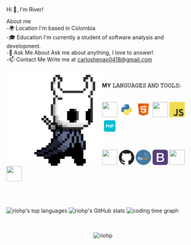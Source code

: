 Hi 👋, I'm River!




About me
<br/>
-🌍 Location I'm based in Colombia  <br/>
-🎓 Education  I'm currently a student of software analysis and development.<br/> 
-💬 Ask Me About Ask me about anything, I love to answer!    <br/>
-📫 Contact Me  Write me at [carloshenao0418@gmail.com](mailto:carloshenao0418@gmail.com)<br/>

 <img align="left" height="250px" width="250px" alt="𝙶𝙸𝙵" src="https://raw.githubusercontent.com/TanZng/TanZng/master/assets/hollor_knight3.gif" />

<br/>

**MY 𝙻𝙰𝙽𝙶𝚄𝙰𝙶𝙴𝚂 𝙰𝙽𝙳 𝚃𝙾𝙾𝙻𝚂:**  
<br/>
<br/>
<code><img height="40" width="40" src="https://images.vexels.com/media/users/3/166401/isolated/preview/b82aa7ac3f736dd78570dd3fa3fa9e24-java-programming-language-icon-by-vexels.png"></code>
<code><img height="40" width="40" src="https://raw.githubusercontent.com/github/explore/80688e429a7d4ef2fca1e82350fe8e3517d3494d/topics/python/python.png"></code>
<code><img height="40" width="40" src="https://raw.githubusercontent.com/sachinverma53121/sachinverma53121/master/icons/html5.png"></code>
<code><img height="40" width="40" src="https://cdn.iconscout.com/icon/free/png-256/css-131-722685.png"></code>
<code><img height="40" width="40" src="https://raw.githubusercontent.com/github/explore/80688e429a7d4ef2fca1e82350fe8e3517d3494d/topics/javascript/javascript.png"></code>
<code><img height="40" width="40" src="https://raw.githubusercontent.com/sachinverma53121/sachinverma53121/master/icons/php.png"></code>
#
<code><img height="40" width="40" src="https://upload.wikimedia.org/wikipedia/commons/thumb/3/3f/Git_icon.svg/1024px-Git_icon.svg.png"></code>
<code><img height="40" width="40" src="https://raw.githubusercontent.com/github/explore/80688e429a7d4ef2fca1e82350fe8e3517d3494d/topics/github-api/github-api.png"></code>
<code><img height="40" width="40" src="https://raw.githubusercontent.com/sachinverma53121/sachinverma53121/master/icons/mysql.png"></code>
<code><img height="40" width="40" src="https://raw.githubusercontent.com/github/explore/80688e429a7d4ef2fca1e82350fe8e3517d3494d/topics/bootstrap/bootstrap.png"></code>
<code><img height="40" width="40" src="https://upload.wikimedia.org/wikipedia/commons/thumb/9/9a/Visual_Studio_Code_1.35_icon.svg/1024px-Visual_Studio_Code_1.35_icon.svg.png"></code>
<code><img height="40" width="40" src="https://upload.wikimedia.org/wikipedia/commons/thumb/9/98/Apache_NetBeans_Logo.svg/1200px-Apache_NetBeans_Logo.svg.png"></code>

<br/>
<br/>
<br/>

  <div aling="right">
    <img src="https://github-readme-stats.vercel.app/api/top-langs/?username=riohp&exclude_repo=Portfolio,HomePal&langs_count=7&layout=compact&bg_color=#8a2be2" alt="riohp's top languages" />
    <img src="https://github-readme-stats.vercel.app/api?username=riohp&show_icons=true&theme=radical" alt="riohp's GitHub stats" />
    <img src="https://github-readme-stats.vercel.app/api/wakatime?username=riohpdev&theme=dark&langs_count=5&hide=html,css" height="150" alt="coding time graph"/>
  </div>
<br/>

<br/>

<p align="center"> <img src="https://komarev.com/ghpvc/?username=riohpb&label=Profile%20views&color=0e75b6&style=flat" alt="riohp" /> </p>



